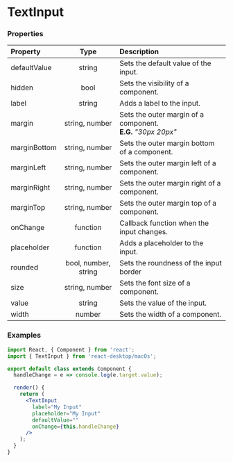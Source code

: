 # TextInput

### Properties

Property            | Type                 | Description
:------------------ | :-------------------:| :----------
defaultValue        | string               | Sets the default value of the input.
hidden              | bool                 | Sets the visibility of a component.
label               | string               | Adds a label to the input.
margin              | string, number       | Sets the outer margin of a component.<br/>__E.G.__ _"30px 20px"_
marginBottom        | string, number       | Sets the outer margin bottom of a component.
marginLeft          | string, number       | Sets the outer margin left of a component.
marginRight         | string, number       | Sets the outer margin right of a component.
marginTop           | string, number       | Sets the outer margin top of a component.
onChange            | function             | Callback function when the input changes.
placeholder         | function             | Adds a placeholder to the input.
rounded             | bool, number, string | Sets the roundness of the input border
size                | string, number       | Sets the font size of a component.
value               | string               | Sets the value of the input.
width               | number               | Sets the width of a component.

### Examples

```jsx
import React, { Component } from 'react';
import { TextInput } from 'react-desktop/macOs';

export default class extends Component {
  handleChange = e => console.log(e.target.value);

  render() {
    return (
      <TextInput
        label="My Input"
        placeholder="My Input"
        defaultValue=""
        onChange={this.handleChange}
      />
    );
  }
}
```

